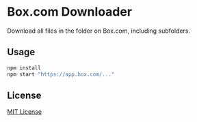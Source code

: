 # Box.com Downloader

Download all files in the folder on Box.com, including subfolders.

## Usage

```bash
npm install
npm start "https://app.box.com/..."
```

## License

[MIT License](LICENSE)
